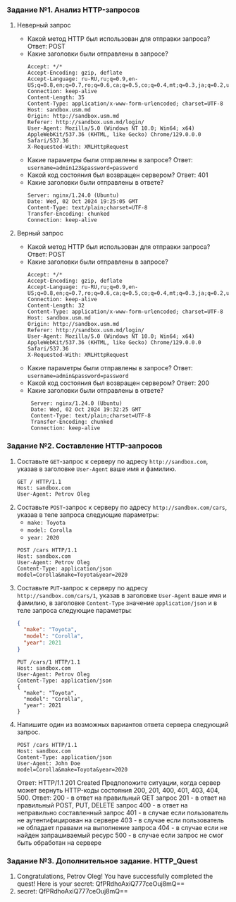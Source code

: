 ### Задание №1. Анализ HTTP-запросов

1. Неверный запрос
    - Какой метод HTTP был использован для отправки запроса? Ответ: POST
    - Какие заголовки были отправлены в запросе?
      ```
      Accept: */*
      Accept-Encoding: gzip, deflate
      Accept-Language: ru-RU,ru;q=0.9,en-US;q=0.8,en;q=0.7,ro;q=0.6,ca;q=0.5,co;q=0.4,mt;q=0.3,ja;q=0.2,uk;q=0.1
      Connection: keep-alive
      Content-Length: 35
      Content-Type: application/x-www-form-urlencoded; charset=UTF-8
      Host: sandbox.usm.md
      Origin: http://sandbox.usm.md
      Referer: http://sandbox.usm.md/login/
      User-Agent: Mozilla/5.0 (Windows NT 10.0; Win64; x64) AppleWebKit/537.36 (KHTML, like Gecko) Chrome/129.0.0.0 Safari/537.36
      X-Requested-With: XMLHttpRequest
      ```
    - Какие параметры были отправлены в запросе? Ответ: ```username=admin123&password=password```
    - Какой код состояния был возвращен сервером? Ответ: 401
    - Какие заголовки были отправлены в ответе?
      ```
      Server: nginx/1.24.0 (Ubuntu)
      Date: Wed, 02 Oct 2024 19:25:05 GMT
      Content-Type: text/plain;charset=UTF-8
      Transfer-Encoding: chunked
      Connection: keep-alive
      ```

2. Верный запрос
   - Какой метод HTTP был использован для отправки запроса? Ответ: POST
   - Какие заголовки были отправлены в запросе?
      ```
     Accept: */*
     Accept-Encoding: gzip, deflate
     Accept-Language: ru-RU,ru;q=0.9,en-US;q=0.8,en;q=0.7,ro;q=0.6,ca;q=0.5,co;q=0.4,mt;q=0.3,ja;q=0.2,uk;q=0.1
     Connection: keep-alive
     Content-Length: 32
     Content-Type: application/x-www-form-urlencoded; charset=UTF-8
     Host: sandbox.usm.md
     Origin: http://sandbox.usm.md
     Referer: http://sandbox.usm.md/login/
     User-Agent: Mozilla/5.0 (Windows NT 10.0; Win64; x64) AppleWebKit/537.36 (KHTML, like Gecko) Chrome/129.0.0.0 Safari/537.36
     X-Requested-With: XMLHttpRequest
     ```
   - Какие параметры были отправлены в запросе? Ответ: ```username=admin&password=password```
   - Какой код состояния был возвращен сервером? Ответ: 200
   - Какие заголовки были отправлены в ответе?
     ```
      Server: nginx/1.24.0 (Ubuntu)
      Date: Wed, 02 Oct 2024 19:32:25 GMT
      Content-Type: text/plain;charset=UTF-8
      Transfer-Encoding: chunked
      Connection: keep-alive
     ```

### Задание №2. Составление HTTP-запросов

1. Составьте `GET`-запрос к серверу по адресу `http://sandbox.com`, указав в заголовке `User-Agent` ваше имя и фамилию.
   ```
   GET / HTTP/1.1
   Host: sandbox.com
   User-Agent: Petrov Oleg
   ```
2. Составьте `POST`-запрос к серверу по адресу `http://sandbox.com/cars`, указав в теле запроса следующие параметры:
    - `make: Toyota`
    - `model: Corolla`
    - `year: 2020`
   ```
   POST /cars HTTP/1.1
   Host: sandbox.com
   User-Agent: Petrov Oleg
   Content-Type: application/json
   model=Corolla&make=Toyota&year=2020
   ```
3. Составьте `PUT`-запрос к серверу по адресу `http://sandbox.com/cars/1`, указав в заголовке `User-Agent` ваше имя и фамилию, в заголовке `Content-Type` значение `application/json` и в теле запроса следующие параметры:
   ```json
   {
     "make": "Toyota",
     "model": "Corolla",
     "year": 2021
   }
   ```
   ```
   PUT /cars/1 HTTP/1.1
   Host: sandbox.com
   User-Agent: Petrov Oleg
   Content-Type: application/json
   {
     "make": "Toyota",
     "model": "Corolla",
     "year": 2021
   }
   ```
4. Напишите один из возможных вариантов ответа сервера следующий запрос.
   ```http
   POST /cars HTTP/1.1
   Host: sandbox.com
   Content-Type: application/json
   User-Agent: John Doe
   model=Corolla&make=Toyota&year=2020
   ```
   Ответ:
   HTTP/1.1 201 Created
   Предположите ситуации, когда сервер может вернуть HTTP-коды состояния 200, 201, 400, 401, 403, 404, 500.
   Ответ: 
   200 - в ответ на правильный GET запрос
   201 - в ответ на правильный POST, PUT, DELETE запрос
   400 - в ответ на неправильно составленный запрос
   401 - в случае если пользователь не аутентифицирован на сервере
   403 - в случае если пользователь не обладает правами на выполнение запроса
   404 - в случае если не найден запрашиваемый ресурс
   500 - в случае если запрос не смог быть обработан на сервере
### Задание №3. Дополнительное задание. HTTP_Quest
1. Congratulations, Petrov Oleg! You have successfully completed the quest! Here is your secret: QfPRdhoAxiQ777ceOuj8mQ==
2. secret: QfPRdhoAxiQ777ceOuj8mQ==
